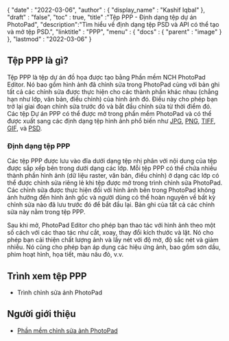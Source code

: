 {
  "date" : "2022-03-06",
  "author" : {
    "display_name" : "Kashif Iqbal"
},
  "draft" : "false",
  "toc" : true,
  "title" :"Tệp PPP - Định dạng tệp dự án PhotoPad",
  "description":"Tìm hiểu về định dạng tệp PSD và API có thể tạo và mở tệp PSD.",
  "linktitle" : "PPP",
  "menu" : {
    "docs" : {
      "parent" : "image"
}
},
  "lastmod" : "2022-03-06"
}

## Tệp PPP là gì?

Tệp PPP là tệp dự án đồ họa được tạo bằng Phần mềm NCH PhotoPad Editor. Nó bao gồm hình ảnh đã chỉnh sửa trong PhotoPad cùng với bản ghi tất cả các chỉnh sửa được thực hiện cho các thành phần khác nhau (chẳng hạn như lớp, văn bản, điều chỉnh) của hình ảnh đó. Điều này cho phép bạn trở lại giai đoạn chỉnh sửa trước đó và bắt đầu chỉnh sửa từ thời điểm đó. Các tệp Dự án PPP có thể được mở trong phần mềm PhotoPad và có thể được xuất sang các định dạng tệp hình ảnh phổ biến như [JPG](/vi/image/jpeg/), [PNG](/vi/image/png/), [TIFF](/vi/image/tiff/), [GIF](/vi/image/gif/), và [PSD](/vi/image/psd/).

### Định dạng tệp PPP

Các tệp PPP được lưu vào đĩa dưới dạng tệp nhị phân với nội dung của tệp được sắp xếp bên trong dưới dạng các lớp. Mỗi tệp PPP có thể chứa nhiều thành phần hình ảnh (dữ liệu raster, văn bản, điều chỉnh) ở dạng các lớp có thể được chỉnh sửa riêng lẻ khi tệp được mở trong trình chỉnh sửa PhotoPad. Các chỉnh sửa được thực hiện đối với hình ảnh bên trong PhotoPad không ảnh hưởng đến hình ảnh gốc và người dùng có thể hoàn nguyên về bất kỳ chỉnh sửa nào đã lưu trước đó để bắt đầu lại. Bản ghi của tất cả các chỉnh sửa này nằm trong tệp PPP.

Sau khi mở, PhotoPad Editor cho phép bạn thao tác với hình ảnh theo một số cách với các thao tác như cắt, xoay, thay đổi kích thước và lật. Nó cho phép bạn cải thiện chất lượng ảnh và lấy nét với độ mờ, độ sắc nét và giảm nhiễu. Nó cũng cho phép bạn áp dụng các hiệu ứng ảnh, bao gồm sơn dầu, phim hoạt hình, họa tiết, màu nâu đỏ, v.v.

## Trình xem tệp PPP

* Trình chỉnh sửa ảnh PhotoPad

## Người giới thiệu ##

* [Phần mềm chỉnh sửa ảnh PhotoPad](https://www.nchsoftware.com/photoeditor/index.html)

